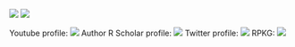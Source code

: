 <!--![](https://obianom.com/introducemyself2.svg)-->
[![](https://coursewhiz.org/mainsite/img/R2_logo2.png)](https://coursewhiz.org)
[![](https://cdn.shinyappstore.com/img/rockybilly.regular_sas.webp)](https://github.com/shinyappstore)

Youtube profile: [![](https://img.icons8.com/cotton/64/youtube.png)](https://www.youtube.com/@R2Rpkg/videos)
Author R Scholar profile: [![](https://scholar.rpkg.net/assets/S1p.png)](https://scholar.rpkg.net/aut/Obinna+Obianom)
Twitter profile: [![](https://img.icons8.com/cotton/64/twitter.png)](https://www.twitter.com/@R2Rpkg)
RPKG: [![](https://rpkg.net/assets/comprehensive_rpkg.png)](https://rpkg.net) 



<!--https://rpkg.net/assets/comprehensive_rpkg.png-->
